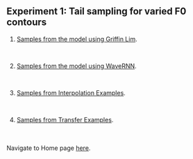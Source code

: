 <!-- exp 1 -->

## Experiment 1: Tail sampling for varied F0 contours

1. [Samples from the model using Griffin Lim](https://ljlj9.github.io/mscproject/experiment_1a.html).
<br>

2. [Samples from the model using WaveRNN](https://ljlj9.github.io/mscproject/experiment_1b.html).
<br>

3. [Samples from Interpolation Examples](https://ljlj9.github.io/mscproject/experiment_1c.html).
<br>

4. [Samples from Transfer Examples](https://ljlj9.github.io/mscproject/experiment_1d.html).




<br><br>
Navigate to Home page [here](https://ljlj9.github.io/mscproject/index.html).
